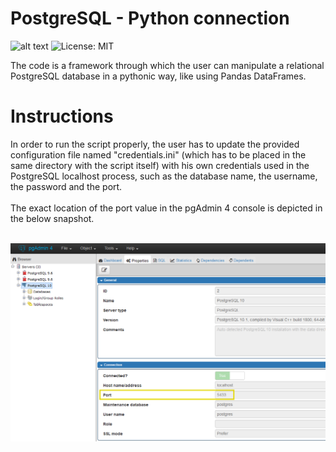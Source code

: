 # PostgreSQL - Python connection
![alt text](https://img.shields.io/badge/Python-2.7-blue.svg)
![License: MIT](https://img.shields.io/badge/License-MIT-yellow.svg) <br />

Τhe code is a framework through which the user can manipulate a relational PostgreSQL database in a pythonic way, like using Pandas DataFrames. <br />

# Instructions

In order to run the script properly, the user has to update the provided configuration file named "credentials.ini" (which has to be placed in the same directory with the script itself) with his own credentials used in the PostgreSQL localhost process, such as the database name, the username, the password and the port. <br />
 <br />
The exact location of the port value in the pgAdmin 4 console is depicted in the below snapshot. <br />
 <br />

![alt text](img/Port.png)
